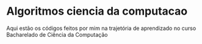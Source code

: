 # Algoritmos ciencia da computacao
 Aqui estão os códigos feitos por mim na trajetória de aprendizado no curso Bacharelado de Ciência da Computação
